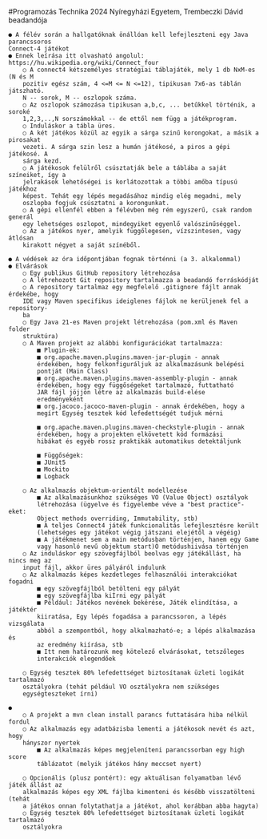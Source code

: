 #Programozás Technika 2024 Nyíregyházi Egyetem, Trembeczki Dávid beadandója

    ● A félév során a hallgatóknak önállóan kell lefejleszteni egy Java parancssoros
    Connect-4 játékot
    ● Ennek leírása itt olvasható angolul: https://hu.wikipedia.org/wiki/Connect_four
        ○ A connect4 kétszemélyes stratégiai táblajáték, mely 1 db NxM-es (N és M
        pozitiv egész szám, 4 <=M <= N <=12), tipikusan 7x6-as táblán játszható.
        N -- sorok, M -- oszlopok száma.
        ○ Az oszlopok számozása tipikusan a,b,c, ... betűkkel történik, a soroké
        1,2,3,..,N sorszámokkal -- de ettől nem függ a játékprogram.
        ○ Induláskor a tábla üres.
        ○ A két játékos közül az egyik a sárga szinű korongokat, a másik a pirosakat
        vezeti. A sárga szin lesz a humán játékosé, a piros a gépi játékosé. A
        sárga kezd.
        ○ A játékosok felülről csúsztatják bele a táblába a saját színeiket, így a
        jelrakások lehetőségei is korlátozottak a többi amőba típusú játékhoz
        képest. Tehát egy lépés megadásához mindig elég megadni, mely
        oszlopba fogjuk csúsztatni a korongunkat.
        ○ A gépi ellenfél ebben a félévben még rém egyszerű, csak random generál
        egy lehetséges oszlopot, mindegyiket egyenlő valószinűséggel.
        ○ Az a játékos nyer, amelyik függőlegesen, vízszintesen, vagy átlósan
        kirakott négyet a saját színéből.

    ● A védések az óra időpontjában fognak történni (a 3. alkalommal)
    ● Elvárások
        ○ Egy publikus GitHub repository létrehozása
        ○ A létrehozott Git repository tartalmazza a beadandó forráskódját
        ○ A repository tartalmaz egy megfelelő .gitignore fájlt annak érdekébe, hogy
        IDE vagy Maven specifikus ideiglenes fájlok ne kerüljenek fel a repository-
        ba
        ○ Egy Java 21-es Maven projekt létrehozása (pom.xml és Maven folder
        struktúra)
        ○ A Maven projekt az alábbi konfigurációkat tartalmazza:
            ■ Plugin-ek:
            ■ org.apache.maven.plugins.maven-jar-plugin - annak
            érdekében, hogy felkonfiguráljuk az alkalmazásunk belépési
            pontját (Main Class)
            ■ org.apache.maven.plugins.maven-assembly-plugin - annak
            érdekében, hogy egy függőségeket tartalmazó, futtatható
            JAR fájl jöjjön létre az alkalmazás build-elése
            eredményeként
            ■ org.jacoco.jacoco-maven-plugin - annak érdekében, hogy a
            megírt Egység tesztek kód lefedettségét tudjuk mérni

            ■ org.apache.maven.plugins.maven-checkstyle-plugin - annak
            érdekében, hogy a projekten elkövetett kód formázási
            hibákat és egyéb rossz praktikák automatikus detektáljunk

            ■ Függőségek:
            ■ JUnit5
            ■ Mockito
            ■ Logback

        ○ Az alkalmazás objektum-orientált modellezése
            ■ Az alkalmazásunkhoz szükséges VO (Value Object) osztályok
            létrehozása (ügyelve és figyelembe véve a "best practice"-eket:
            Object methods overriding, Immutability, stb)
            ■ A teljes Connect4 játék funkcionalitás lefejlesztésre került
            (lehetséges egy játékot végig játszani elejétől a végéig)
            ■ A játékmenet sem a main metódusban történjen, hanem egy Game
            vagy hasonló nevű objektum start)Ö metódushiivása történjen
        ○ Az induláskor egy szövegfájlból beolvas egy játékállást, ha nincs meg az
        input fájl, akkor üres pályáról indulunk
        ○ Az alkalmazás képes kezdetleges felhasználói interakciókat fogadni
            ■ egy szövegfájlból betölteni egy pályát
            ■ egy szövegfájlba kiÍrni egy pályát
            ■ Például: Játékos nevének bekérése, Játék elindítása, a játéktér
            kiiratása, Egy lépés fogadása a parancssoron, a lépés vizsgálata
            abból a szempontból, hogy alkalmazható-e; a lépés alkalmazása és
            az eredmény kiírása, stb
            ■ Itt nem határozunk meg kötelező elvárásokat, tetszőleges
            interakciók elegendőek

        ○ Egység tesztek 80% lefedettséget biztosítanak üzleti logikát tartalmazó
        osztályokra (tehát például VO osztályokra nem szükséges
        egységteszteket írni)

    ●
        ○ A projekt a mvn clean install parancs futtatására hiba nélkül fordul
        ○ Az alkalmazás egy adatbázisba lementi a játékosok nevét és azt, hogy
        hányszor nyertek
            ■ Az alkalmazás képes megjeleníteni parancssorban egy high score
            táblázatot (melyik játékos hány meccset nyert)

        ○ Opcionális (plusz pontért): egy aktuálisan folyamatban lévő játék állást az
        alkalmazás képes egy XML fájlba kimenteni és később visszatölteni (tehát
        a játékos onnan folytathatja a játékot, ahol korábban abba hagyta)
        ○ Egység tesztek 80% lefedettséget biztosítanak üzleti logikát tartalmazó
        osztályokra
